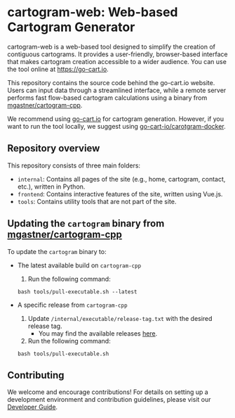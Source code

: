 # cartogram-web: Web-based Cartogram Generator

cartogram-web is a web-based tool designed to simplify the creation of contiguous cartograms. It provides a user-friendly, browser-based interface that makes cartogram creation accessible to a wider audience. You can use the tool online at https://go-cart.io.

This repository contains the source code behind the go-cart.io website. Users can input data through a streamlined interface, while a remote server performs fast flow-based cartogram calculations using a binary from [mgastner/cartogram-cpp](https://github.com/mgastner/cartogram-cpp).

We recommend using [go-cart.io](https://go-cart.io) for cartogram generation. However, if you want to run the tool locally, we suggest using [go-cart-io/carotgram-docker](https://github.com/go-cart-io/cartogram-docker).

## Repository overview

This repository consists of three main folders:

- `internal`: Contains all pages of the site (e.g., home, cartogram, contact, etc.), written in Python.
- `frontend`: Contains interactive features of the site, written using Vue.js.
- `tools`: Contains utility tools that are not part of the site.

## Updating the `cartogram` binary from [mgastner/cartogram-cpp](https://github.com/mgastner/cartogram-cpp)

To update the `cartogram` binary to:

- The latest available build on `cartogram-cpp`

  1. Run the following command:

  ```shell script
  bash tools/pull-executable.sh --latest
  ```

- A specific release from `cartogram-cpp`

  1. Update `/internal/executable/release-tag.txt` with the desired release tag.
     - You may find the available releases [here](https://github.com/mgastner/cartogram-cpp/releases).
  2. Run the following command:

  ```shell script
  bash tools/pull-executable.sh
  ```

## Contributing

We welcome and encourage contributions! For details on setting up a development environment and contribution guidelines, please visit our [Developer Guide](https://guides.go-cart.io/developers).

